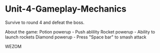 # Unit-4-Gameplay-Mechanics
Survive to round 4 and defeat the boss.

About the game:
Potion powerup - Push ablility
Rocket powerup - Ability to launch rockets
Diamond powerup - Press "Space bar" to smash attack

WEZOM
